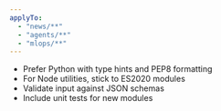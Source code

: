 ```yaml
---
applyTo:
  - "news/**"
  - "agents/**"
  - "mlops/**"
---
```

- Prefer Python with type hints and PEP8 formatting
- For Node utilities, stick to ES2020 modules
- Validate input against JSON schemas
- Include unit tests for new modules
